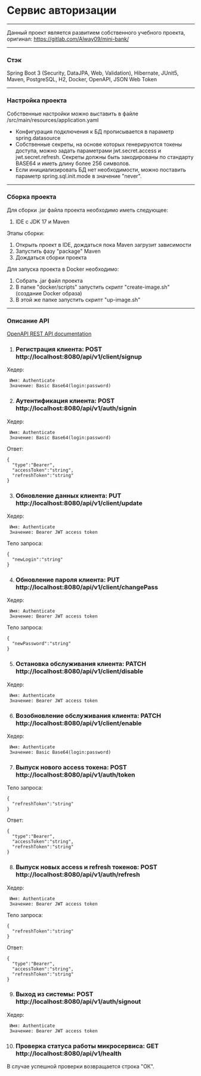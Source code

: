 # Сервис авторизации

-----------------------------------------------------
Данный проект является развитием собственного учебного проекта, оригинал: https://gitlab.com/Alway09/mini-bank/

-----------------------------------------------------
### Стэк
Spring Boot 3 (Security, DataJPA, Web, Validation), Hibernate, JUnit5, Maven, PostgreSQL, H2, Docker, OpenAPI, JSON Web Token

-----------------------------------------------------
### Настройка проекта
Собственные настройки можно выставить в файле /src/main/resources/application.yaml<br>

* Конфигурация подключения к БД прописывается в параметр spring.datasource<br>
* Собственные секреты, на основе которых генерируются токены доступа, можно задать параметрами jwt.secret.access и jwt.secret.refresh.
Секреты должны быть закодированы по стандарту BASE64 и иметь длину более 256 символов.
* Если инициализировать БД нет необходимости, можно поставить параметр spring.sql.init.mode в значение "never".
-----------------------------------------------------
### Сборка проекта
Для сборки .jar файла проекта необходимо иметь следующее:
1. IDE с JDK 17 и Maven

Этапы сборки:
1. Открыть проект в IDE, дождаться пока Maven загрузит зависимости
2. Запустить фазу "package" Maven
3. Дождаться сборки проекта

Для запуска проекта в Docker необходимо:
1. Собрать .jar файл проекта
2. В папке "docker/scripts" запустить скрипт "create-image.sh" (создание Docker образа)
3. В этой же папке запустить скрипт "up-image.sh"
-----------------------------------------------------
### Описание API
[OpenAPI REST API documentation](http://localhost:8080/swagger-ui/index.html)

1. ### Регистрация клиента: POST http://localhost:8080/api/v1/client/signup

Хедер:
```
 Имя: Authenticate
 Значение: Basic Base64(login:password)
```

2. ### Аутентификация клиента: POST http://localhost:8080/api/v1/auth/signin

Хедер:
```
 Имя: Authenticate
 Значение: Basic Base64(login:password)
```

Ответ:
```
{
  "type":"Bearer",
  "accessToken":"string",
  "refreshToken":"string"
}
```

3. ### Обновление данных клиента: PUT http://localhost:8080/api/v1/client/update

Хедер:
```
 Имя: Authenticate
 Значение: Bearer JWT access token
```

Тело запроса:
```
{
  "newLogin":"string"
}
```

4. ### Обновление пароля клиента: PUT http://localhost:8080/api/v1/client/changePass

Хедер:
```
 Имя: Authenticate
 Значение: Bearer JWT access token
```

Тело запроса:
```
{
  "newPassword":"string"
}
```

5. ### Остановка обслуживания клиента: PATCH http://localhost:8080/api/v1/client/disable

Хедер:
```
 Имя: Authenticate
 Значение: Bearer JWT access token
```

6. ### Возобновление обслуживания клиента: PATCH http://localhost:8080/api/v1/client/enable

Хедер:
```
 Имя: Authenticate
 Значение: Basic Base64(login:password)
```

7. ### Выпуск нового access токена: POST http://localhost:8080/api/v1/auth/token

Тело запроса:
```
{
  "refreshToken":"string"
}
```

Ответ:
```
{
  "type":"Bearer",
  "accessToken":"string",
  "refreshToken":"string"
}
```

8. ### Выпуск новых access и refresh токенов: POST http://localhost:8080/api/v1/auth/refresh

Хедер:
```
 Имя: Authenticate
 Значение: Bearer JWT access token
```

Тело запроса:
```
{
  "refreshToken":"string"
}
```

Ответ:
```
{
  "type":"Bearer",
  "accessToken":"string",
  "refreshToken":"string"
}
```

9. ### Выход из системы: POST http://localhost:8080/api/v1/auth/signout

Хедер:
```
 Имя: Authenticate
 Значение: Bearer JWT access token
```

10. ### Проверка статуса работы микросервиса: GET http://localhost:8080/api/v1/health

В случае успешной проверки возвращается строка "ОК".